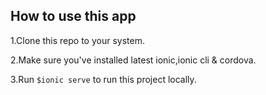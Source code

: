## How to use this app

1.Clone this repo to your system.

2.Make sure you've installed latest ionic,ionic cli & cordova.

3.Run ````$ionic serve```` to run this project locally.

